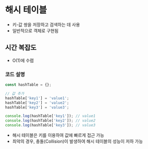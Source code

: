 # 해시 테이블

- 키-값 쌍을 저장하고 검색하는 데 사용
- 일반적으로 객체로 구현됨

## 시간 복잡도

- O(1)에 수렴

### 코드 설명

```javascript
const hashTable = {};

// 값 추가
hashTable['key1'] = 'value1';
hashTable['key2'] = 'value2';
hashTable['key3'] = 'value3';

console.log(hashTable['key1']); // value1
console.log(hashTable['key2']); // value2
console.log(hashTable['key3']); // value3
```

- 해시 테이블은 키를 이용하여 값에 빠르게 접근 가능
- 최악의 경우, 충돌(Collision)이 발생하여 해시 테이블의 성능이 저하 가능
